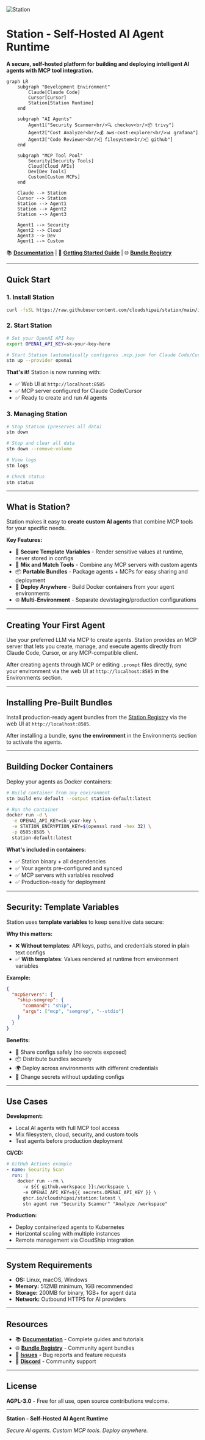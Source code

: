 ![Station](./station-logo.png)

# Station - Self-Hosted AI Agent Runtime

**A secure, self-hosted platform for building and deploying intelligent AI agents with MCP tool integration.**

```mermaid
graph LR
    subgraph "Development Environment"
        Claude[Claude Code]
        Cursor[Cursor]
        Station[Station Runtime]
    end

    subgraph "AI Agents"
        Agent1["Security Scanner<br/>🔍 checkov<br/>📦 trivy"]
        Agent2["Cost Analyzer<br/>💰 aws-cost-explorer<br/>📊 grafana"]
        Agent3["Code Reviewer<br/>📝 filesystem<br/>🔧 github"]
    end

    subgraph "MCP Tool Pool"
        Security[Security Tools]
        Cloud[Cloud APIs]
        Dev[Dev Tools]
        Custom[Custom MCPs]
    end

    Claude --> Station
    Cursor --> Station
    Station --> Agent1
    Station --> Agent2
    Station --> Agent3

    Agent1 --> Security
    Agent2 --> Cloud
    Agent3 --> Dev
    Agent1 --> Custom
```

📚 **[Documentation](https://cloudshipai.github.io/station)** | 🚀 **[Getting Started Guide](./docs/GETTING_STARTED.md)** | 🌐 **[Bundle Registry](https://cloudshipai.github.io/registry)**

---

## Quick Start

### 1. Install Station

```bash
curl -fsSL https://raw.githubusercontent.com/cloudshipai/station/main/install.sh | bash
```

### 2. Start Station

```bash
# Set your OpenAI API key
export OPENAI_API_KEY=sk-your-key-here

# Start Station (automatically configures .mcp.json for Claude Code/Cursor)
stn up --provider openai
```

**That's it!** Station is now running with:
- ✅ Web UI at `http://localhost:8585`
- ✅ MCP server configured for Claude Code/Cursor
- ✅ Ready to create and run AI agents

### 3. Managing Station

```bash
# Stop Station (preserves all data)
stn down

# Stop and clear all data
stn down --remove-volume

# View logs
stn logs

# Check status
stn status
```

---

## What is Station?

Station makes it easy to **create custom AI agents** that combine MCP tools for your specific needs.

**Key Features:**
- 🔐 **Secure Template Variables** - Render sensitive values at runtime, never stored in configs
- 🔧 **Mix and Match Tools** - Combine any MCP servers with custom agents
- 📦 **Portable Bundles** - Package agents + MCPs for easy sharing and deployment
- 🐳 **Deploy Anywhere** - Build Docker containers from your agent environments
- 🌐 **Multi-Environment** - Separate dev/staging/production configurations

---

## Creating Your First Agent

Use your preferred LLM via MCP to create agents. Station provides an MCP server that lets you create, manage, and execute agents directly from Claude Code, Cursor, or any MCP-compatible client.

After creating agents through MCP or editing `.prompt` files directly, sync your environment via the web UI at `http://localhost:8585` in the Environments section.

---

## Installing Pre-Built Bundles

Install production-ready agent bundles from the [Station Registry](https://cloudshipai.github.io/registry) via the web UI at `http://localhost:8585`.

After installing a bundle, **sync the environment** in the Environments section to activate the agents.

---

## Building Docker Containers

Deploy your agents as Docker containers:

```bash
# Build container from any environment
stn build env default --output station-default:latest

# Run the container
docker run -d \
  -e OPENAI_API_KEY=sk-your-key \
  -e STATION_ENCRYPTION_KEY=$(openssl rand -hex 32) \
  -p 8585:8585 \
  station-default:latest
```

**What's included in containers:**
- ✅ Station binary + all dependencies
- ✅ Your agents pre-configured and synced
- ✅ MCP servers with variables resolved
- ✅ Production-ready for deployment

---

## Security: Template Variables

Station uses **template variables** to keep sensitive data secure:

**Why this matters:**
- ❌ **Without templates**: API keys, paths, and credentials stored in plain text configs
- ✅ **With templates**: Values rendered at runtime from environment variables

**Example:**
```json
{
  "mcpServers": {
    "ship-semgrep": {
      "command": "ship",
      "args": ["mcp", "semgrep", "--stdio"]
    }
  }
}
```

**Benefits:**
- 🔐 Share configs safely (no secrets exposed)
- 📦 Distribute bundles securely
- 🌍 Deploy across environments with different credentials
- 🔄 Change secrets without updating configs

---

## Use Cases

**Development:**
- Local AI agents with full MCP tool access
- Mix filesystem, cloud, security, and custom tools
- Test agents before production deployment

**CI/CD:**
```yaml
# GitHub Actions example
- name: Security Scan
  run: |
    docker run --rm \
      -v ${{ github.workspace }}:/workspace \
      -e OPENAI_API_KEY=${{ secrets.OPENAI_API_KEY }} \
      ghcr.io/cloudshipai/station:latest \
      stn agent run "Security Scanner" "Analyze /workspace"
```

**Production:**
- Deploy containerized agents to Kubernetes
- Horizontal scaling with multiple instances
- Remote management via CloudShip integration

---

## System Requirements

- **OS:** Linux, macOS, Windows
- **Memory:** 512MB minimum, 1GB recommended
- **Storage:** 200MB for binary, 1GB+ for agent data
- **Network:** Outbound HTTPS for AI providers

---

## Resources

- 📚 **[Documentation](https://cloudshipai.github.io/station)** - Complete guides and tutorials
- 🌐 **[Bundle Registry](https://cloudshipai.github.io/registry)** - Community agent bundles
- 🐛 **[Issues](https://github.com/cloudshipai/station/issues)** - Bug reports and feature requests
- 💬 **[Discord](https://discord.gg/station-ai)** - Community support

---

## License

**AGPL-3.0** - Free for all use, open source contributions welcome.

---

**Station - Self-Hosted AI Agent Runtime**

*Secure AI agents. Custom MCP tools. Deploy anywhere.*
